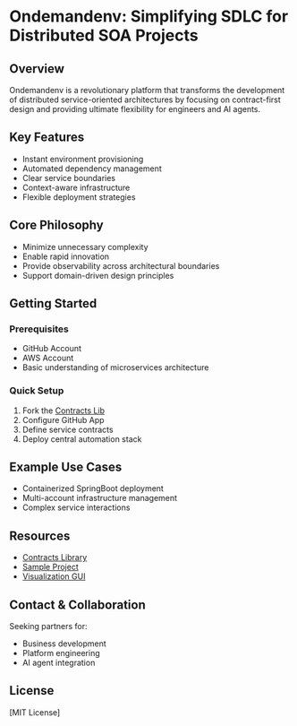 # Ondemandenv: Simplifying SDLC for Distributed SOA Projects

## Overview

Ondemandenv is a revolutionary platform that transforms the development of distributed service-oriented architectures by focusing on contract-first design and providing ultimate flexibility for engineers and AI agents.

## Key Features

- Instant environment provisioning
- Automated dependency management
- Clear service boundaries
- Context-aware infrastructure
- Flexible deployment strategies

## Core Philosophy

- Minimize unnecessary complexity
- Enable rapid innovation
- Provide observability across architectural boundaries
- Support domain-driven design principles

## Getting Started

### Prerequisites

- GitHub Account
- AWS Account
- Basic understanding of microservices architecture

### Quick Setup

1. Fork the [Contracts Lib](https://github.com/ondemandenv/odmd-contracts-sandbox)
2. Configure GitHub App
3. Define service contracts
4. Deploy central automation stack

## Example Use Cases

- Containerized SpringBoot deployment
- Multi-account infrastructure management
- Complex service interactions

## Resources

- [Contracts Library](https://github.com/ondemandenv/odmd-contracts-sandbox)
- [Sample Project](https://github.com/ondemandenv/coffee-shop--order-manager)
- [Visualization GUI](http://vizuistack-bucket43879c71-hlpginonw2aa.s3-website-us-west-1.amazonaws.com/index.html)

## Contact & Collaboration

Seeking partners for:
- Business development
- Platform engineering
- AI agent integration

## License

[MIT License]